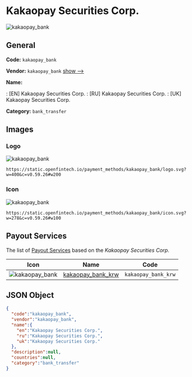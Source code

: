 
# Kakaopay Securities Corp. 
![kakaopay_bank](https://static.openfintech.io/payment_methods/kakaopay_bank/logo.svg?w=400&c=v0.59.26#w200)  

## General 
**Code:** `kakaopay_bank` 
 
**Vendor:** `kakaopay_bank` [show -->](/vendors/kakaopay_bank/) 
 
**Name:** 
 
:	[EN] Kakaopay Securities Corp. 
:	[RU] Kakaopay Securities Corp. 
:	[UK] Kakaopay Securities Corp. 
 
**Category:** `bank_transfer` 
 

## Images 

### Logo 
![kakaopay_bank](https://static.openfintech.io/payment_methods/kakaopay_bank/logo.svg?w=400&c=v0.59.26#w200)  

```
https://static.openfintech.io/payment_methods/kakaopay_bank/logo.svg?w=400&c=v0.59.26#w200
```  

### Icon 
![kakaopay_bank](https://static.openfintech.io/payment_methods/kakaopay_bank/icon.svg?w=278&c=v0.59.26#w100)  

```
https://static.openfintech.io/payment_methods/kakaopay_bank/icon.svg?w=278&c=v0.59.26#w100
```  

## Payout Services 
 
The list of [Payout Services](/payout-services/) based on the _Kakaopay Securities Corp._ 

|Icon|Name|Code| 
|:---:|:---:|:---:| 
|![kakaopay_bank](https://static.openfintech.io/payout_methods/kakaopay_bank/icon.png?w=278&c=v0.59.26#w40) |[kakaopay_bank_krw](/payout-services/kakaopay_bank_krw/)|`kakaopay_bank_krw`| 
 

## JSON Object 

```json
{
  "code":"kakaopay_bank",
  "vendor":"kakaopay_bank",
  "name":{
    "en":"Kakaopay Securities Corp.",
    "ru":"Kakaopay Securities Corp.",
    "uk":"Kakaopay Securities Corp."
  },
  "description":null,
  "countries":null,
  "category":"bank_transfer"
}
```  
